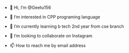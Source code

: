 - 👋 Hi, I’m @Geetu156
- 👀 I’m interested in CPP programing language 

- 🌱 I’m currently learning  b tech 2nd year from cse branch
- 💞️ I’m looking to collaborate on Instagram 
- 📫 How to reach me by email address 

<!---
Geetu156/Geetu156 is a ✨ special ✨ repository because its `README.md` (this file) appears on your GitHub profile.
You can click the Preview link to take a look at your changes.
--->
